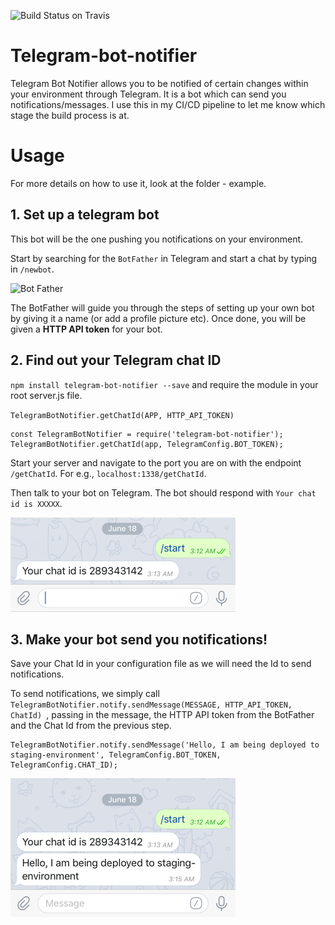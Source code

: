 ![Build Status on Travis](https://travis-ci.org/stacygohyunsi/telegram-bot-notifier.svg?branch=master)

# Telegram-bot-notifier
Telegram Bot Notifier allows you to be notified of certain changes within your environment through Telegram. It is a bot which can send you notifications/messages. I use this in my CI/CD pipeline to let me know which stage the build process is at.

# Usage
For more details on how to use it, look at the folder - example.

## 1. Set up a telegram bot

This bot will be the one pushing you notifications on your environment.

Start by searching for the `BotFather` in Telegram and start a chat by typing in `/newbot`.

![Bot Father](https://pbs.twimg.com/media/C63YqFpWoAA6KeK.jpg)

The BotFather will guide you through the steps of setting up your own bot by giving it a name (or add a profile picture etc). Once done, you will be given a **HTTP API token** for your bot. 

## 2. Find out your Telegram chat ID

`npm install telegram-bot-notifier --save` and require the module in your root server.js file. 

`TelegramBotNotifier.getChatId(APP, HTTP_API_TOKEN)` 

```
const TelegramBotNotifier = require('telegram-bot-notifier');
TelegramBotNotifier.getChatId(app, TelegramConfig.BOT_TOKEN);

```
Start your server and navigate to the port you are on with the endpoint `/getChatId`. For e.g., `localhost:1338/getChatId`. 

Then talk to your bot on Telegram. The bot should respond with `Your chat id is XXXXX`. 

![Chat Id image](./images/telegram-chat1.png)

## 3. Make your bot send you notifications!
Save your Chat Id in your configuration file as we will need the Id to send notifications. 

To send notifications, we simply call  `TelegramBotNotifier.notify.sendMessage(MESSAGE, HTTP_API_TOKEN, ChatId) `, passing in the message, the HTTP API token from the BotFather and the Chat Id from the previous step. 
```
TelegramBotNotifier.notify.sendMessage('Hello, I am being deployed to staging-environment', TelegramConfig.BOT_TOKEN, TelegramConfig.CHAT_ID);
```

![Notification image](./images/telegram-chat2.png)



